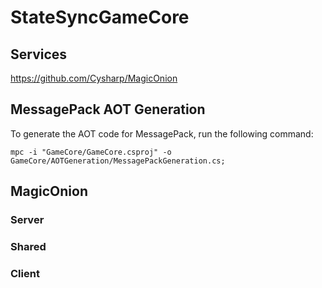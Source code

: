 # StateSyncGameCore

## Services

https://github.com/Cysharp/MagicOnion

## MessagePack AOT Generation

To generate the AOT code for MessagePack, run the following command:

```shell
mpc -i "GameCore/GameCore.csproj" -o GameCore/AOTGeneration/MessagePackGeneration.cs; 
```


## MagicOnion

### Server
### Shared
### Client